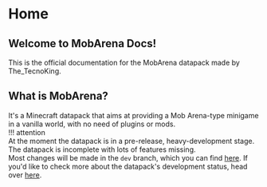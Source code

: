 # Home
## Welcome to MobArena Docs!

This is the official documentation for the MobArena datapack made by The_TecnoKing.

## What is MobArena?
It's a Minecraft datapack that aims at providing a Mob Arena-type minigame in a vanilla world, with no need of plugins or mods.  
!!! attention    
    At the moment the datapack is in a pre-release, heavy-development stage. The datapack is incomplete with lots of features missing.  
    Most changes will be made in the `dev` branch, which you can find [here](https://github.com/TheTecnoKing/MobArena/tree/dev).
    If you'd like to check more about the datapack's development status, head over [here](https://github.com/TheTecnoKing/MobArena/projects/2).
